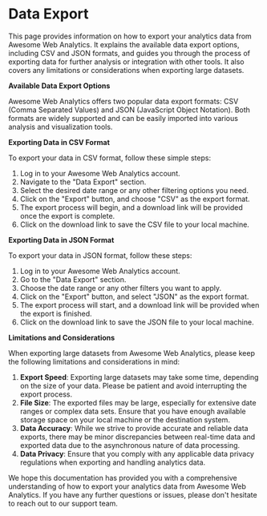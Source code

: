 # Data Export

This page provides information on how to export your analytics data from Awesome Web Analytics. It explains the available data export options, including CSV and JSON formats, and guides you through the process of exporting data for further analysis or integration with other tools. It also covers any limitations or considerations when exporting large datasets.

**Available Data Export Options**

Awesome Web Analytics offers two popular data export formats: CSV (Comma Separated Values) and JSON (JavaScript Object Notation). Both formats are widely supported and can be easily imported into various analysis and visualization tools.

**Exporting Data in CSV Format**

To export your data in CSV format, follow these simple steps:

1. Log in to your Awesome Web Analytics account.
2. Navigate to the "Data Export" section.
3. Select the desired date range or any other filtering options you need.
4. Click on the "Export" button, and choose "CSV" as the export format.
5. The export process will begin, and a download link will be provided once the export is complete.
6. Click on the download link to save the CSV file to your local machine.

**Exporting Data in JSON Format**

To export your data in JSON format, follow these steps:

1. Log in to your Awesome Web Analytics account.
2. Go to the "Data Export" section.
3. Choose the date range or any other filters you want to apply.
4. Click on the "Export" button, and select "JSON" as the export format.
5. The export process will start, and a download link will be provided when the export is finished.
6. Click on the download link to save the JSON file to your local machine.

**Limitations and Considerations**

When exporting large datasets from Awesome Web Analytics, please keep the following limitations and considerations in mind:

1. **Export Speed**: Exporting large datasets may take some time, depending on the size of your data. Please be patient and avoid interrupting the export process.
2. **File Size**: The exported files may be large, especially for extensive date ranges or complex data sets. Ensure that you have enough available storage space on your local machine or the destination system.
3. **Data Accuracy**: While we strive to provide accurate and reliable data exports, there may be minor discrepancies between real-time data and exported data due to the asynchronous nature of data processing.
4. **Data Privacy**: Ensure that you comply with any applicable data privacy regulations when exporting and handling analytics data.

We hope this documentation has provided you with a comprehensive understanding of how to export your analytics data from Awesome Web Analytics. If you have any further questions or issues, please don't hesitate to reach out to our support team.
